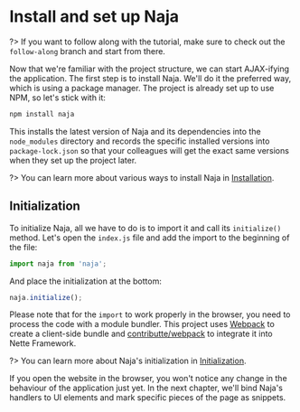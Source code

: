 # Install and set up Naja

?> If you want to follow along with the tutorial, make sure to check out the `follow-along` branch and start from there.

Now that we're familiar with the project structure, we can start AJAX-ifying the application. The first step is to install Naja. We'll do it the preferred way, which is using a package manager. The project is already set up to use NPM, so let's stick with it:

```sh
npm install naja
```

This installs the latest version of Naja and its dependencies into the `node_modules` directory and records the specific installed versions into `package-lock.json` so that your colleagues will get the exact same versions when they set up the project later.

?> You can learn more about various ways to install Naja in [Installation](/installation.md).

## Initialization

To initialize Naja, all we have to do is to import it and call its `initialize()` method. Let's open the `index.js` file and add the import to the beginning of the file:

```js
import naja from 'naja';
```

And place the initialization at the bottom:

```js
naja.initialize();
```

Please note that for the `import` to work properly in the browser, you need to process the code with a module bundler. This project uses [Webpack](https://webpack.js.org) to create a client-side bundle and [contributte/webpack](https://github.com/contributte/webpack) to integrate it into Nette Framework.

?> You can learn more about Naja's initialization in [Initialization](/initialization.md).

If you open the website in the browser, you won't notice any change in the behaviour of the application just yet. In the next chapter, we'll bind Naja's handlers to UI elements and mark specific pieces of the page as snippets.
